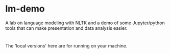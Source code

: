 # lm-demo
A lab on language modeling with NLTK and a demo of some Jupyter/python tools that can make presentation and data analysis easier.

#
The 'local versions' here are for running on your machine. 


